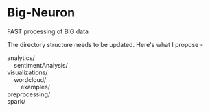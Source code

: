 # Big-Neuron
 FAST processing of BIG data

The directory structure needs to be updated. Here's what I propose - 

analytics/  
&nbsp;&nbsp;&nbsp;&nbsp;sentimentAnalysis/  
visualizations/  
&nbsp;&nbsp;&nbsp;&nbsp;wordcloud/  
&nbsp;&nbsp;&nbsp;&nbsp;&nbsp;&nbsp;&nbsp;&nbsp;examples/  
preprocessing/  
spark/  
